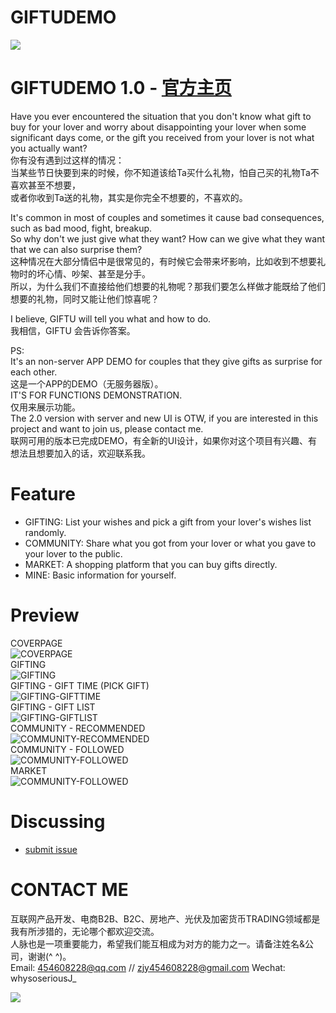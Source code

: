 # GIFTUDEMO
![](https://github.com/whysoseriousJ/GIFTUDEMO/blob/118b20c35c267dff1a63bc691ef9a9a30e214988/GIFTU/Assets.xcassets/AppIcon.appiconset/logo1.png)


GIFTUDEMO 1.0 - [官方主页](https://www.notion.so/GIFTU-HOME-c9d3542fe77749a3aa603bbcf9807bcd?pvs=4) 
=========================
Have you ever encountered the situation that you don't know what gift to buy for your lover and worry about disappointing your lover when some significant days come, or the gift you received from your lover is not what you actually want?   
你有没有遇到过这样的情况：  
当某些节日快要到来的时候，你不知道该给Ta买什么礼物，怕自己买的礼物Ta不喜欢甚至不想要，  
或者你收到Ta送的礼物，其实是你完全不想要的，不喜欢的。  

It's common in most of couples and sometimes it cause bad consequences, such as bad mood, fight, breakup.   
So why don't we just give what they want? How can we give what they want that we can also surprise them?   
这种情况在大部分情侣中是很常见的，有时候它会带来坏影响，比如收到不想要礼物时的坏心情、吵架、甚至是分手。  
所以，为什么我们不直接给他们想要的礼物呢？那我们要怎么样做才能既给了他们想要的礼物，同时又能让他们惊喜呢？  

I believe, GIFTU will tell you what and how to do.  
我相信，GIFTU 会告诉你答案。   

PS:  
It's an non-server APP DEMO for couples that they give gifts as surprise for each other.   
这是一个APP的DEMO（无服务器版）。  
IT'S FOR FUNCTIONS DEMONSTRATION.   
仅用来展示功能。  
The 2.0 version with server and new UI is OTW, if you are interested in this project and want to join us, please contact me.    
联网可用的版本已完成DEMO，有全新的UI设计，如果你对这个项目有兴趣、有想法且想要加入的话，欢迎联系我。

Feature
=========================
- GIFTING: List your wishes and pick a gift from your lover's wishes list randomly.  
- COMMUNITY: Share what you got from your lover or what you gave to your lover to the public.  
- MARKET: A shopping platform that you can buy gifts directly.  
- MINE: Basic information for yourself.  
 
<!--Architecture-->
<!--=========================-->


Preview
=========================
COVERPAGE  
![COVERPAGE](https://github.com/whysoseriousJ/GIFTUDEMO/blob/1f8fc2b3e0b0258d634a40162451bcd6d8e63bb1/Snapshot/Coverpage.png)  
GIFTING  
![GIFTING](https://github.com/whysoseriousJ/GIFTUDEMO/blob/21f5e3d3d40c71a0c233f2701f82a32293319460/Snapshot/GIFTING.png)  
GIFTING - GIFT TIME (PICK GIFT)   
![GIFTING-GIFTTIME](https://github.com/whysoseriousJ/GIFTUDEMO/blob/f797753ef2700c081072d9d8e3f9a58a173e9771/Snapshot/GIFTTIME.png)  
GIFTING - GIFT LIST   
![GIFTING-GIFTLIST](https://github.com/whysoseriousJ/GIFTUDEMO/blob/21f5e3d3d40c71a0c233f2701f82a32293319460/Snapshot/GIFTLIST.png)  
COMMUNITY - RECOMMENDED   
![COMMUNITY-RECOMMENDED](https://github.com/whysoseriousJ/GIFTUDEMO/blob/21f5e3d3d40c71a0c233f2701f82a32293319460/Snapshot/COMMUNITY-RECOMMEND.png)  
COMMUNITY - FOLLOWED   
![COMMUNITY-FOLLOWED](https://github.com/whysoseriousJ/GIFTUDEMO/blob/21f5e3d3d40c71a0c233f2701f82a32293319460/Snapshot/COMMUNITY-FOLLOWED.png)  
MARKET  
![COMMUNITY-FOLLOWED](https://github.com/whysoseriousJ/GIFTUDEMO/blob/f797753ef2700c081072d9d8e3f9a58a173e9771/Snapshot/MARKET.png)  

<!--Roadmap-->
<!--=========================-->
<!---->


Discussing
=========================
- [submit issue](https://github.com/whysoseriousJ/GIFTUDEMO/issues/new)


CONTACT ME
=========================
互联网产品开发、电商B2B、B2C、房地产、光伏及加密货币TRADING领域都是我有所涉猎的，无论哪个都欢迎交流。  
人脉也是一项重要能力，希望我们能互相成为对方的能力之一。请备注姓名&公司，谢谢(^ ^)。  
Email: 454608228@qq.com // zjy454608228@gmail.com
Wechat: whysoseriousJ_

![](https://github.com/whysoseriousJ/GIFTUDEMO/blob/d8c2cc6e72f885bd141de39b9d26a5888dc10aa1/Snapshot/WECHAT.jpg)







<br><br><br><br><br><br><br><br><br><br><br><br><br>
<br><br><br><br><br><br><br><br><br><br><br><br><br>



